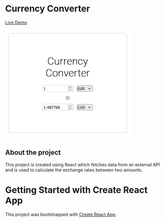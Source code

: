 # Currency Converter
[Live Demo](https://jn-currency-converter-react.netlify.app/)

![Currency Converter](./project-image.png)

## About the project
This project is created using React which fetches data from an external API and is used to calculate the exchange rates between two amounts.

# Getting Started with Create React App

This project was bootstrapped with [Create React App](https://github.com/facebook/create-react-app).
